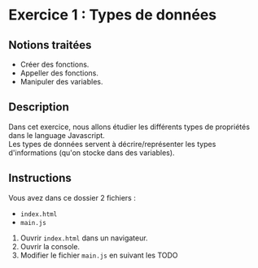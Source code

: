 # Exercice 1 : Types de données

## Notions traitées

- Créer des fonctions.
- Appeller des fonctions.
- Manipuler des variables.

## Description

Dans cet exercice, nous allons étudier les différents types de propriétés dans le language Javascript.  
Les types de données servent à décrire/représenter les types d'informations (qu'on stocke dans des variables).

## Instructions

Vous avez dans ce dossier 2 fichiers :
- `index.html`
- `main.js`

1. Ouvrir `index.html` dans un navigateur.
2. Ouvrir la console.
3. Modifier le fichier `main.js` en suivant les TODO